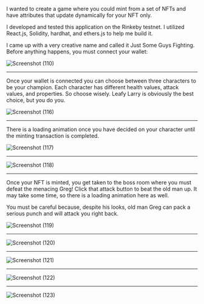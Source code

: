 I wanted to create a game where you could mint from a set of NFTs and have attributes that update dynamically for your NFT only. 

I developed and tested this application on the Rinkeby testnet. I utilized React.js, Solidity, hardhat, and ethers.js to help me build it.

I came up with a very creative name and called it Just Some Guys Fighting. Before anything happens, you must connect your wallet:

![Screenshot (110)](https://user-images.githubusercontent.com/90572944/170054509-78154e58-7b66-4d1a-9261-cc5a52601c1f.png)

---

Once your wallet is connected you can choose between three characters to be your champion. Each character has different health values, attack values, and properties. So choose wisely. Leafy Larry is obviously the best choice, but you do you. 


![Screenshot (116)](https://user-images.githubusercontent.com/90572944/170054537-f454d05b-bbe2-454e-b9b4-9543cf4cb03b.png)

---

There is a loading animation once you have decided on your character until the minting transaction is completed. 

![Screenshot (117)](https://user-images.githubusercontent.com/90572944/170054550-3bc1fd13-d461-47ce-8ae5-ffb03f4f3eb2.png)

---

![Screenshot (118)](https://user-images.githubusercontent.com/90572944/170054561-484ade2f-051d-46b6-b3af-3527f9678088.png)

---

Once your NFT is minted, you get taken to the boss room where you must defeat the menacing Greg!
Click that attack button to beat the old man up. It may take some time, so there is a loading animation here as well. 

You must be careful because, despite his looks, old man Greg can pack a serious punch and will attack you right back. 

![Screenshot (119)](https://user-images.githubusercontent.com/90572944/170054579-0f1d1385-108f-4776-a88a-6706bbbfe500.png)

---

![Screenshot (120)](https://user-images.githubusercontent.com/90572944/170054590-c3f21a5c-6e90-4431-a216-38a492731eba.png)

---

![Screenshot (121)](https://user-images.githubusercontent.com/90572944/170054617-cf1fc106-b2a8-497d-b68f-12a85a3c02b8.png)

---

![Screenshot (122)](https://user-images.githubusercontent.com/90572944/170054639-e1a52c45-deff-4e18-a72c-8c4e9b94051e.png)

---

![Screenshot (123)](https://user-images.githubusercontent.com/90572944/170054655-9fcda6e5-29ac-4ad7-9f3d-16fab4b4a944.png)
